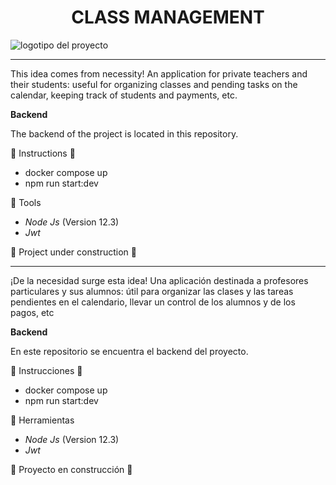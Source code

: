 <h1 align="center"> CLASS MANAGEMENT </h1>

![logotipo del proyecto](images/logo.png)

***
This idea comes from necessity!
An application for private teachers and their students: useful for organizing classes and pending tasks on the calendar, keeping track of students and payments, etc.


**Backend**

The backend of the project is located in this repository.

:page_facing_up: Instructions :page_facing_up:
* docker compose up
* npm run start:dev

:hammer: Tools

* *Node Js* (Version 12.3)
* *Jwt*


:construction: Project under construction :construction:


***
¡De la necesidad surge esta idea!
Una aplicación destinada a profesores particulares y sus alumnos: útil para organizar las clases y las tareas pendientes en el calendario, llevar un control de los alumnos y de los pagos, etc


**Backend**

En este repositorio se encuentra el backend del proyecto.

:page_facing_up: Instrucciones :page_facing_up:
* docker compose up
* npm run start:dev

:hammer: Herramientas

* *Node Js* (Version 12.3)
* *Jwt*


:construction: Proyecto en construcción :construction:




